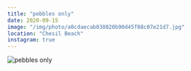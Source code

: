```yaml
---
title: "pebbles only"
date: 2020-09-15
image: "/img/photo/a0cdaecab038020b90d45f88c07e21d7.jpg"
location: "Chesil Beach"
instagram: true
---
```


![pebbles only](/img/photo/a0cdaecab038020b90d45f88c07e21d7.jpg)
